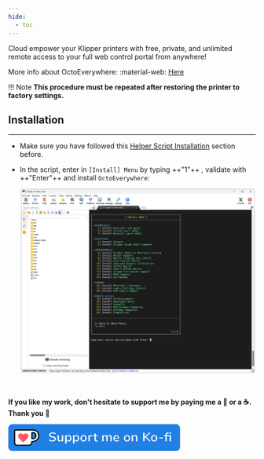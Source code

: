 ```yaml
---
hide:
  - toc
---
```

Cloud empower your Klipper printers with free, private, and unlimited remote access to your full web control portal from anywhere!

More info about OctoEverywhere: :material-web: [Here](https://octoeverywhere.com/)

!!! Note
    **This procedure must be repeated after restoring the printer to factory settings.**


## Installation
<hr>

- Make sure you have followed this <a href="../../helper-script/helper-script-installation">Helper Script Installation</a> section before.

- In the script, enter in `[Install] Menu` by typing ++"1"++ , validate with ++"Enter"++ and install `OctoEverywhere`:

    <img width="900" src="../../assets/img/Creality-Helper-Script/Install_Menu.png">

<br />

**If you like my work, don't hesitate to support me by paying me a 🍺 or a ☕. Thank you 🙂**

<a href="https://ko-fi.com/guilouz" target="_blank"><img width="350" src="../../assets/img/home/Ko-fi.png"></a>
